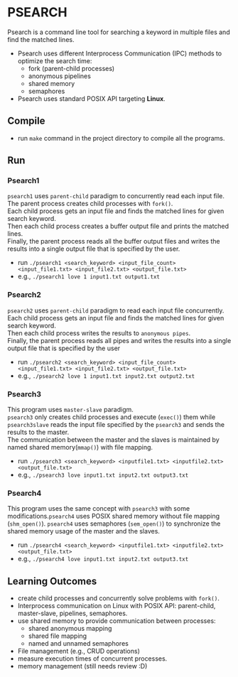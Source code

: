 # PSEARCH
Psearch is a command line tool for searching a keyword in multiple files and find the matched lines.
- Psearch uses different Interprocess Communication (IPC) methods to optimize the search time:
  - fork (parent-child processes)
  - anonymous pipelines
  - shared memory
  - semaphores
- Psearch uses standard POSIX API targeting **Linux**.

## Compile 
- run `make` command in the project directory to compile all the programs.

## Run
### Psearch1
`psearch1` uses `parent-child` paradigm to concurrently read each input file.  
The parent process creates child processes with `fork()`.  
Each child process gets an input file and finds the matched lines for given search keyword.  
Then each child process creates a buffer output file and prints the matched lines.  
Finally, the parent process reads all the buffer output files and writes the results into a single output file that is specified by the user.  

- run `./psearch1 <search_keyword> <input_file_count> <input_file1.txt> <input_file2.txt> <output_file.txt>`
- e.g., `./psearch1 love 1 input1.txt output1.txt`

### Psearch2
`psearch2` uses `parent-child` paradigm to read each input file concurrently.  
Each child process gets an input file and finds the matched lines for given search keyword.  
Then each child process writes the results to `anonymous pipes`.  
Finally, the parent process reads all pipes and writes the results into a single output file that is specified by the user 

- run `./psearch2 <search_keyword> <input_file_count> <input_file1.txt> <input_file2.txt> <output_file.txt>`
- e.g., `./psearch2 love 1 input1.txt input2.txt output2.txt`

### Psearch3
This program uses `master-slave` paradigm.  
`psearch3` only creates child processes and execute (`exec()`) them while  
`psearch3slave` reads the input file specified by the `psearch3` and sends the results to the master.  
The communication between the master and the slaves is maintained by named shared memory(`mmap()`) with file mapping.  

- run `./psearch3 <search_keyword> <inputfile1.txt> <inputfile2.txt> <output_file.txt>`
- e.g., `./psearch3 love input1.txt input2.txt output3.txt`

### Psearch4
This program uses the same concept with `psearch3` with some modifications.`psearch4` uses POSIX shared memory without file mapping (`shm_open()`). `psearch4` uses semaphores (`sem_open()`) to synchronize the shared memory usage of the master and the slaves.  

- run `./psearch4 <search_keyword> <inputfile1.txt> <inputfile2.txt> <output_file.txt>`
- e.g., `./psearch4 love input1.txt input2.txt output3.txt`

## Learning Outcomes 
- create child processes and concurrently solve problems with `fork()`.
- Interprocess communication on Linux with POSIX API: parent-child, master-slave, pipelines, semaphores.
- use shared memory to provide communication between processes:
  - shared anonymous mapping
  - shared file mapping
  - named and unnamed semaphores
- File management (e.g., CRUD operations)
- measure execution times of concurrent processes.
- memory management (still needs review :D)
